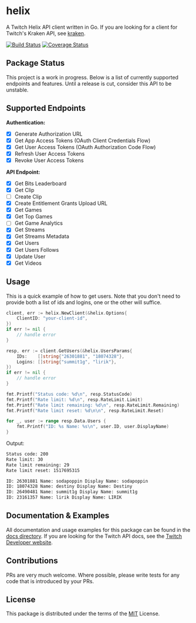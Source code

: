 # helix

A Twitch Helix API client written in Go. If you are looking for a client for Twitch's Kraken API, see [kraken](https://github.com/nicklaw5/kraken).

[![Build Status](https://travis-ci.org/nicklaw5/helix.svg?branch=master)](https://travis-ci.org/nicklaw5/helix)
[![Coverage Status](https://coveralls.io/repos/github/nicklaw5/helix/badge.svg)](https://coveralls.io/github/nicklaw5/helix)

## Package Status

This project is a work in progress. Below is a list of currently supported endpoints and features. Until a release is cut, consider this API to be unstable.

## Supported Endpoints

**Authentication:**

- [x] Generate Authorization URL
- [x] Get App Access Tokens (OAuth Client Credentials Flow)
- [x] Get User Access Tokens (OAuth Authorization Code Flow)
- [x] Refresh User Access Tokens
- [x] Revoke User Access Tokens

**API Endpoint:**

- [x] Get Bits Leaderboard
- [x] Get Clip
- [ ] Create Clip
- [x] Create Entitlement Grants Upload URL
- [x] Get Games
- [x] Get Top Games
- [ ] Get Game Analytics
- [x] Get Streams
- [x] Get Streams Metadata
- [x] Get Users
- [x] Get Users Follows
- [x] Update User
- [x] Get Videos

## Usage

This is a quick example of how to get users. Note that you don't need to provide both a list of ids and logins, one or the other will suffice.

```go
client, err := helix.NewClient(&helix.Options{
    ClientID: "your-client-id",
})
if err != nil {
    // handle error
}

resp, err := client.GetUsers(&helix.UsersParams{
    IDs:    []string{"26301881", "18074328"},
    Logins: []string{"summit1g", "lirik"},
})
if err != nil {
    // handle error
}

fmt.Printf("Status code: %d\n", resp.StatusCode)
fmt.Printf("Rate limit: %d\n", resp.RateLimit.Limit)
fmt.Printf("Rate limit remaining: %d\n", resp.RateLimit.Remaining)
fmt.Printf("Rate limit reset: %d\n\n", resp.RateLimit.Reset)

for _, user := range resp.Data.Users {
    fmt.Printf("ID: %s Name: %s\n", user.ID, user.DisplayName)
}
```

Output:

```txt
Status code: 200
Rate limit: 30
Rate limit remaining: 29
Rate limit reset: 1517695315

ID: 26301881 Name: sodapoppin Display Name: sodapoppin
ID: 18074328 Name: destiny Display Name: Destiny
ID: 26490481 Name: summit1g Display Name: summit1g
ID: 23161357 Name: lirik Display Name: LIRIK
```

## Documentation & Examples

All documentation and usage examples for this package can be found in the [docs directory](docs). If you are looking for the Twitch API docs, see the [Twitch Developer website](https://dev.twitch.tv/docs/api).

## Contributions

PRs are very much welcome. Where possible, please write tests for any code that is introduced by your PRs.

## License

This package is distributed under the terms of the [MIT](License) License.
